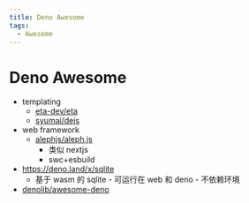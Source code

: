 ```yaml
---
title: Deno Awesome
tags:
  - Awesome
---
```


# Deno Awesome

- templating
  - [eta-dev/eta](https://github.com/eta-dev/eta)
  - [syumai/dejs](https://github.com/syumai/dejs)
- web framework
  - [alephjs/aleph.js](https://github.com/alephjs/aleph.js)
    - 类似 nextjs
    - swc+esbuild
- https://deno.land/x/sqlite
  - 基于 wasm 的 sqlite - 可运行在 web 和 deno - 不依赖环境
- [denolib/awesome-deno](https://github.com/denolib/awesome-deno)
